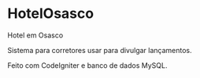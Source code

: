 HotelOsasco
===========

Hotel em Osasco

Sistema para corretores usar para divulgar lançamentos.

Feito com CodeIgniter e banco de dados MySQL.
